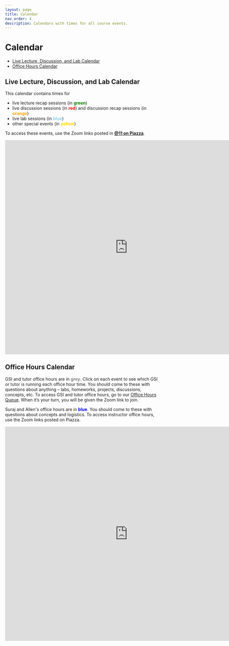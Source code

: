 ```yaml
---
layout: page
title: Calendar
nav_order: 4
description: Calendars with times for all course events.
---
```


# Calendar

- [Live Lecture, Discussion, and Lab Calendar](#ldlc)
- [Office Hours Calendar](#ohc)


<a name='ldlc'></a>

## Live Lecture, Discussion, and Lab Calendar

This calendar contains times for
- live lecture recap sessions (in <span style="color:Green">**green**</span>)
- live discussion sessions (in <span style="color:Red">**red**</span>) and discussion recap sessions (in <span style="color:Orange">**orange**</span>)
- live lab sessions (in <span style="color:SkyBlue">**blue**</span>)
- other special events (in <span style="color:Gold">**yellow**</span>)

To access these events, use the Zoom links posted in <b><a href="https://piazza.com/class/kbe580u9fbd2d5?cid=11">@11 on Piazza</a></b>.

<iframe src="https://calendar.google.com/calendar/b/1/embed?height=700&amp;wkst=1&amp;bgcolor=%23ffffff&amp;ctz=America%2FLos_Angeles&amp;src=YmVya2VsZXkuZWR1XzE2bjNwdGE3M3EzNWVrMnVhMWZlbGRsbGZvQGdyb3VwLmNhbGVuZGFyLmdvb2dsZS5jb20&amp;src=YmVya2VsZXkuZWR1XzE0ZGYwbTJqZzkycDdiODdxYmhpMGplczA4QGdyb3VwLmNhbGVuZGFyLmdvb2dsZS5jb20&amp;src=YmVya2VsZXkuZWR1X2FldWRuOWdvcWE3aGR0bTA4M2J1ZnFxbWpnQGdyb3VwLmNhbGVuZGFyLmdvb2dsZS5jb20&amp;src=YmVya2VsZXkuZWR1XzNvcDIxbTBicXJqYTI4MW8wM282aWlkYWVrQGdyb3VwLmNhbGVuZGFyLmdvb2dsZS5jb20&amp;src=YmVya2VsZXkuZWR1X2o0NmNoN2FxcmF2aWMzcXZrODRtanBwanVzQGdyb3VwLmNhbGVuZGFyLmdvb2dsZS5jb20&amp;color=%23F09300&amp;color=%23D50000&amp;color=%237986CB&amp;color=%230B8043&amp;color=%23F6BF26&amp;mode=WEEK&amp;showTitle=0&amp;showDate=1&amp;showPrint=1&amp;showTabs=1" style="border-width:0" width="800" height="700" frameborder="0" scrolling="no"></iframe>

<br>

<a name='ohc'></a>

## Office Hours Calendar

GSI and tutor office hours are in <span style="color:Gray">**grey**</span>. Click on each event to see which GSI or tutor is running each office hour time. You should come to these with questions about anything – labs, homeworks, projects, discussions, concepts, etc. To access GSI and tutor office hours, go to our [Office Hours Queue](http://oh.ds100.org). When it’s your turn, you will be given the Zoom link to join.

Suraj and Allen's office hours are in <span style="color:Blue">**blue**</span>. You should come to these with questions about concepts and logistics. To access instructor office hours, use the Zoom links posted on Piazza.

<!--<iframe src="https://calendar.google.com/calendar/embed?height=550&amp;wkst=1&amp;bgcolor=%23ffffff&amp;ctz=America%2FLos_Angeles&amp;mode=WEEK&amp;title=%20&amp;src=YmVya2VsZXkuZWR1XzFxOG1tNGxzaTRhdHZyYWlrdDZya2dsYzhnQGdyb3VwLmNhbGVuZGFyLmdvb2dsZS5jb20&amp;src=YmVya2VsZXkuZWR1X2IyNDhyYmRsbHJ1cTY4ZjI2cWwyMTlyMTBjQGdyb3VwLmNhbGVuZGFyLmdvb2dsZS5jb20&amp;src=YmVya2VsZXkuZWR1X29odmVpZG1qdWJuaTdnOWdoNmNvOGE2NGYwQGdyb3VwLmNhbGVuZGFyLmdvb2dsZS5jb20&amp;color=%233366CC&amp;color=%23329262&amp;color=%239D7000" style="border-width:0" width="750" height="550" frameborder="0" scrolling="no"></iframe>-->

<iframe src="https://calendar.google.com/calendar/b/1/embed?height=700&amp;wkst=1&amp;bgcolor=%23ffffff&amp;ctz=America%2FLos_Angeles&amp;src=YmVya2VsZXkuZWR1XzNxZWNqdmsyOHFsb291MHN2b2JoMDNkbzY0QGdyb3VwLmNhbGVuZGFyLmdvb2dsZS5jb20&amp;src=YmVya2VsZXkuZWR1X3MwZmNvcG03Y3NwdDhvNG1zdTUxc3Y4dTdjQGdyb3VwLmNhbGVuZGFyLmdvb2dsZS5jb20&amp;color=%233F51B5&amp;color=%23616161&amp;mode=WEEK&amp;showTitle=0" style="border-width:0" width="800" height="700" frameborder="0" scrolling="no"></iframe>
